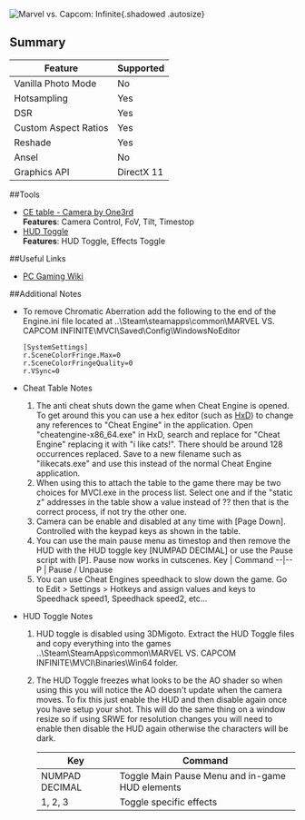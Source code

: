 ![Marvel vs. Capcom: Infinite](Images\MVCI.png "Shot by One3rd"){.shadowed .autosize}

## Summary

Feature | Supported
--|--
Vanilla Photo Mode | No
Hotsampling | Yes
DSR | Yes
Custom Aspect Ratios | Yes
Reshade | Yes
Ansel | No
Graphics API | DirectX 11
 
##Tools
* [CE table - Camera by One3rd](..\CheatTables\MVCI_One3rd.CT)  
**Features**: Camera Control, FoV, Tilt, Timestop
* [HUD Toggle](https://mega.nz/#!qMIQUQwC!RwVOwzeF_XRPmmo5OO-XUEq8S6PlLRGQb6XFow0VJqQ)  
**Features**: HUD Toggle, Effects Toggle

##Useful Links

* [PC Gaming Wiki](https://pcgamingwiki.com/wiki/Marvel_vs._Capcom:_Infinite)

##Additional Notes

* To remove Chromatic Aberration add the following to the end of the Engine.ini file located at ..\Steam\steamapps\common\MARVEL VS. CAPCOM INFINITE\MVCI\Saved\Config\WindowsNoEditor
    ```
    [SystemSettings]
    r.SceneColorFringe.Max=0
    r.SceneColorFringeQuality=0
    r.VSync=0
    ```
* Cheat Table Notes
    1. The anti cheat shuts down the game when Cheat Engine is opened. To get around this you can use a hex editor (such as [HxD](https://mh-nexus.de/en/hxd/)) to change any references to "Cheat Engine" in the application. Open "cheatengine-x86_64.exe" in HxD, search and replace for "Cheat Engine" replacing it with "i like cats!". There should be around 128 occurrences replaced. Save to a new filename such as "ilikecats.exe" and use this instead of the normal Cheat Engine application.
    2. When using this to attach the table to the game there may be two choices for MVCI.exe in the process list. Select one and if the "static z" addresses in the table show a value instead of ?? then that is the correct process, if not try the other one.
    3. Camera can be enable and disabled at any time with [Page Down]. Controlled with the keypad keys as shown in the table.
    4. You can use the main pause menu as timestop and then remove the HUD with the HUD toggle key [NUMPAD DECIMAL] or use the Pause script with [P]. Pause now works in cutscenes.
          Key | Command
        --|--
        P | Pause / Unpause
    5. You can use Cheat Engines speedhack to slow down the game. Go to Edit > Settings > Hotkeys and assign values and keys to Speedhack speed1, Speedhack speed2, etc...

* HUD Toggle Notes
    1. HUD toggle is disabled using 3DMigoto. Extract the HUD Toggle files and copy everything into the games ..\Steam\SteamApps\common\MARVEL VS. CAPCOM INFINITE\MVCI\Binaries\Win64 folder.
    2. The HUD Toggle freezes what looks to be the AO shader so when using this you will notice the AO doesn't update when the camera moves. To fix this just enable the HUD and then disable again once you have setup your shot. This will do the same thing on a window resize so if using SRWE for resolution changes you will need to enable then disable the HUD again otherwise the characters will be dark.


        Key | Command
        --|--
        NUMPAD DECIMAL | Toggle Main Pause Menu and in-game HUD elements
        1, 2, 3 | Toggle specific effects